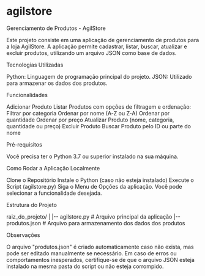 # agilstore
Gerenciamento de Produtos - AgilStore

Este projeto consiste em uma aplicação de gerenciamento de produtos para a loja AgilStore.
A aplicação permite cadastrar, listar, buscar, atualizar e excluir produtos, utilizando um arquivo JSON como base de dados.

Tecnologias Utilizadas

Python: Linguagem de programação principal do projeto.
JSON: Utilizado para armazenar os dados dos produtos.

Funcionalidades

Adicionar Produto
Listar Produtos com opções de filtragem e ordenação:
	Filtrar por categoria
	Ordenar por nome (A-Z ou Z-A)
	Ordenar por quantidade
	Ordenar por preço
Atualizar Produto (nome, categoria, quantidade ou preço)
Excluir Produto
Buscar Produto pelo ID ou parte do nome

Pré-requisitos

Você precisa ter o Python 3.7 ou superior instalado na sua máquina.

Como Rodar a Aplicação Localmente

Clone o Repositório
Instale o Python (caso não esteja instalado)
Execute o Script (agilstore.py)
Siga o Menu de Opções da aplicação. Você pode selecionar a funcionalidade desejada.

Estrutura do Projeto

raiz_do_projeto/
|
|-- agilstore.py    # Arquivo principal da aplicação
|-- produtos.json   # Arquivo para armazenamento dos dados dos produtos

Observações

O arquivo "produtos.json" é criado automaticamente caso não exista, mas pode ser editado manualmente se necessário.
Em caso de erros ou comportamentos inesperados, certifique-se de que o arquivo JSON esteja instalado na mesma pasta do script ou não esteja corrompido.
